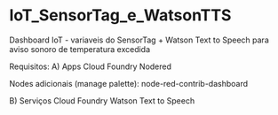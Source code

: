 # IoT_SensorTag_e_WatsonTTS
Dashboard IoT - variaveis do SensorTag + Watson Text to Speech para aviso sonoro de temperatura excedida

Requisitos:
A) Apps Cloud Foundry
Nodered

Nodes adicionais (manage palette):
node-red-contrib-dashboard

B) Serviços Cloud Foundry
Watson Text to Speech

